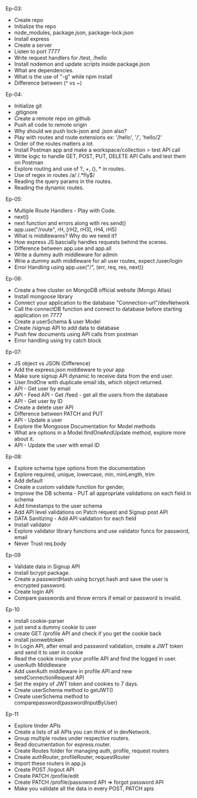 Ep-03:
- Create repo
- Initialize the repo
- node_modules, package.json, package-lock.json
- Install express
- Create a server
- Listen to port 7777
- Write request handlers for /test, /hello
- Install nodemon and update scripts inside package.json
- What are dependencies.
- What is the use of "-g" while npm install
- Difference between (^ vs ~)

Ep-04:
- Initialize git
- .gitignore
- Create a remote repo on github
- Push all code to remote origin
- Why should we push lock-json and .json also?
- Play with routes and route extensions ex: '/hello', '/', 'hello/2'
- Order of the routes matters a lot.
- Install Postman app and make a workspace/collection > test API call
- Write logic to handle GET, POST, PUT, DELETE API Calls and test them on Postman
- Explore routing and use of ?, +, (), * in routes.
- Use of regex in routes /a/ /.*fly$/
- Reading the query params in the routes.
- Reading the dynamic routes.

Ep-05:
- Multiple Route Handlers - Play with Code.
- next()
- next function and errors along with res.send()
- app.use("/route", rH, [rH2, rH3], rH4, rH5)
- What is middlewares? Why do we need it?
- How express JS bascially handles requests behind the scenes.
- Difference between app.use and app.all
- Write a dummy auth middleware for admin
- Wrie a dummy auth middleware for all user routes, expect /user/login
- Error Handling using app.use("/", (err, req, res, next))

Ep-06:
- Create a free cluster on MongoDB official website (Mongo Atlas)
- Install mongoose library
- Connect your application to the database "Connection-url"/devNetwork
- Call the connectDB function and connect to database before starting application on 7777
- Create a userSchema & user Model
- Create /signup API to add data to database
- Push few documents using API calls from postman
- Error handling using try catch block

Ep-07:
- JS object vs JSON (Difference)
- Add the express.json middleware to your app
- Make sure signup API dynamic to receive data from the end user.
- User.findOne with duplicate email ids, which object returned.
- API - Get user by email
- API - Feed API - Get /feed - get all the users from the database
- API - Get user by ID
- Create a delete user API
- Difference between PATCH and PUT
- API - Update a user 
- Explore the Mongoose Documentation for Model methods
- What are options in a Model.findOneAndUpdate method, explore more about it.
- API - Update the user with email ID

Ep-08:
- Explore schema type options from the documentation
- Explore required, unique, lowercase, min, minLength, trim
- Add default
- Create a custom validate function for gender,
- Improve the DB schema - PUT all appropriate validations on each field in schema
- Add timestamps to the user schema
- Add API level validations on Patch request and Signup post API
- DATA Sanitizing - Add API validation for each field
- Install validator
- Explore validator library functions and use validator funcs for password, email
- Never Trust req.body

Ep-09
- Validate data in Signup API
- Install bcrypt package.
- Create a passwordHash using bcrypt.hash and save the user is encrypted password.
- Create login API
- Compare passwords and throw errors if email or password is invalid.

Ep-10
- install cookie-parser
- just send a dummy cookie to user
- create GET /profile API and check if you get the cookie back
- install jsonwebtoken
- In Login API, after email and password validation, create a JWT token and send it to user in cookie
- Read the cookie inside your profile API and find the logged in user.
- userAuth Middleware
- Add userAuth middleware in profile API and new sendConnectionRequest API
- Set the expiry of JWT token and cookies to 7 days.
- Create userSchema method to getJWT()
- Create userSchema method to comparepassword(passwordInputByUser)

Ep-11
- Explore tinder APIs
- Create a lists of all APIs you can think of in devNetwork.
- Group multiple routes under respective routers.
- Read documentation for express.router.
- Create Routes folder for managing auth, profile, request routers
- Create authRouter, profileRouter, requestRouter
- Import these routers in app.js
- Create POST /logout API
- Create PATCH /profile/edit
- Create PATCH /profile/passoword API => forgot password API
- Make you validate all the data in every POST, PATCH apis